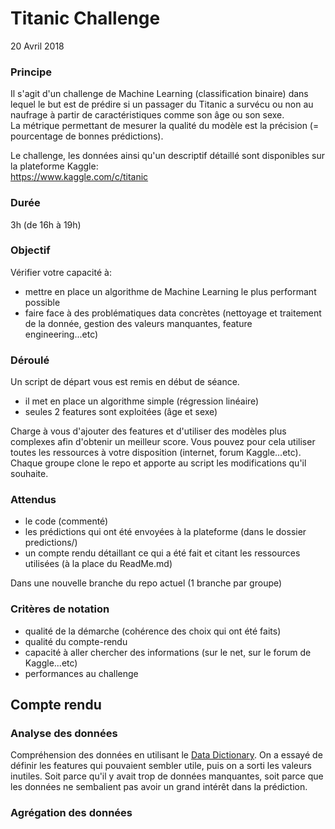# Titanic Challenge
20 Avril 2018

### Principe
Il s'agit d'un challenge de Machine Learning (classification binaire) dans lequel le but est de prédire si un passager du Titanic a survécu ou non au naufrage à partir de caractéristiques comme son âge ou son sexe.  
La métrique permettant de mesurer la qualité du modèle est la précision (= pourcentage de bonnes prédictions).  

Le challenge, les données ainsi qu'un descriptif détaillé sont disponibles sur la plateforme Kaggle:  
https://www.kaggle.com/c/titanic
	
### Durée
3h (de 16h à 19h)

### Objectif
Vérifier votre capacité à:
- mettre en place un algorithme de Machine Learning le plus performant possible
- faire face à des problématiques data concrètes (nettoyage et traitement de la donnée, gestion des valeurs manquantes, feature engineering...etc)

### Déroulé
Un script de départ vous est remis en début de séance.
- il met en place un algorithme simple (régression linéaire)
- seules 2 features sont exploitées (âge et sexe)  

Charge à vous d'ajouter des features et d'utiliser des modèles plus complexes afin d'obtenir un meilleur score.
Vous pouvez pour cela utiliser toutes les ressources à votre disposition (internet, forum Kaggle...etc).  
Chaque groupe clone le repo et apporte au script les modifications qu'il souhaite.  
	
### Attendus
- le code (commenté)
- les prédictions qui ont été envoyées à la plateforme (dans le dossier predictions/)
- un compte rendu détaillant ce qui a été fait et citant les ressources utilisées (à la place du ReadMe.md)

Dans une nouvelle branche du repo actuel (1 branche par groupe)

### Critères de notation
- qualité de la démarche (cohérence des choix qui ont été faits)
- qualité du compte-rendu
- capacité à aller chercher des informations (sur le net, sur le forum de Kaggle...etc)
- performances au challenge


## Compte rendu

### Analyse des données
Compréhension des données en utilisant le [Data Dictionary](https://www.kaggle.com/c/titanic/data). On a essayé de définir les features qui pouvaient sembler utile, puis on a sorti les valeurs inutiles. Soit parce qu'il y avait trop de données manquantes, soit parce que les données ne sembalient pas avoir un grand intérêt dans la prédiction.

### Agrégation des données
